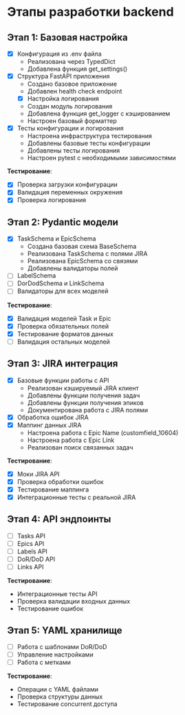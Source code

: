 # Этапы разработки backend

## Этап 1: Базовая настройка
- [x] Конфигурация из .env файла
  - Реализована через TypedDict
  - Добавлена функция get_settings()
- [x] Структура FastAPI приложения
  - Создано базовое приложение
  - Добавлен health check endpoint
  - [x] Настройка логирования
  - Создан модуль логирования
  - Добавлена функция get_logger с кэшированием
  - Настроен базовый форматтер
- [x] Тесты конфигурации и логирования
  - Настроена инфраструктура тестирования
  - Добавлены базовые тесты конфигурации
  - Добавлены тесты логирования
  - Настроен pytest с необходимыми зависимостями

**Тестирование**:
- [x] Проверка загрузки конфигурации
- [x] Валидация переменных окружения
- [x] Проверка логирования

## Этап 2: Pydantic модели
- [x] TaskSchema и EpicSchema
  - Создана базовая схема BaseSchema
  - Реализована TaskSchema с полями JIRA
  - Реализована EpicSchema со связями
  - Добавлены валидаторы полей
- [ ] LabelSchema
- [ ] DorDodSchema и LinkSchema
- [ ] Валидаторы для всех моделей

**Тестирование**:
- [x] Валидация моделей Task и Epic
- [x] Проверка обязательных полей
- [x] Тестирование форматов данных
- [ ] Валидация остальных моделей

## Этап 3: JIRA интеграция
- [x] Базовые функции работы с API
  - Реализован кэшируемый JIRA клиент
  - Добавлены функции получения задач
  - Добавлены функции получения эпиков
  - Документирована работа с JIRA полями
- [x] Обработка ошибок JIRA
- [x] Маппинг данных JIRA
  - Настроена работа с Epic Name (customfield_10604)
  - Настроена работа с Epic Link
  - Реализован поиск связанных задач

**Тестирование**:
- [x] Моки JIRA API
- [x] Проверка обработки ошибок
- [x] Тестирование маппинга
- [x] Интеграционные тесты с реальной JIRA

## Этап 4: API эндпоинты
- [ ] Tasks API
- [ ] Epics API
- [ ] Labels API
- [ ] DoR/DoD API
- [ ] Links API

**Тестирование**:
- Интеграционные тесты API
- Проверка валидации входных данных
- Тестирование ошибок

## Этап 5: YAML хранилище
- [ ] Работа с шаблонами DoR/DoD
- [ ] Управление настройками
- [ ] Работа с метками

**Тестирование**:
- Операции с YAML файлами
- Проверка структуры данных
- Тестирование concurrent доступа